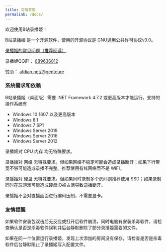 ```yaml
---
title: 文档首页
permalink: /docs/
---
```


欢迎使用B站录播姬！

B站录播姬 是一个开源软件，使用的开源协议是 GNU通用公共许可协议v3.0。

[录播姬的常见问题（推荐阅读）](/docs/faq)

录播姬QQ群： [689636812](https://jq.qq.com/?_wv=1027&k=5NPC2dt)

赞助： [afdian.net/@genteure](https://afdian.net/@genteure)

### 系统需求和依赖

B站录播姬（桌面版）需要 .NET Framework 4.7.2 或更高版本才能运行，支持的操作系统有

- Windows 10 1607 以及更高版本
- Windows 8.1
- Windows 7 SP1
- Windows Server 2019
- Windows Server 2016
- Windows Server 2012

录播姬对 CPU 内存 均无特殊要求。

录播姬对 网络 无特殊要求。但如果网络不稳定可能会造成录播断开；如果下行带宽不够可能造成录播不完整。推荐使用有线网络而不是 WiFi。

录播姬对 硬盘 无特殊要求。但如果同时录制多个房间则推荐使用 SSD；如果录制同时在玩游戏可能造成硬盘IO被占满导致录播断开。

录播姬不会对直播画面进行编码压制，不需要显卡。

### 友情提醒

如果软件安装包双击后无反应或打开后软件崩溃，同时电脑有安装杀毒软件，请检查确认是否是杀毒软件误判并后台静默删除了部分录播姬需要的文件。

如果在同一个位置运行录播姬，发现上次添加的房间没有保存，请检查是否是杀毒软件后台静默阻止了录播姬写入配置文件。
